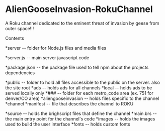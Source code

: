 # AlienGooseInvasion-RokuChannel
A Roku channel dedicated to the eminent threat of invasion by geese from outer space!!!

Contents

*server -- folder for Node.js files and media files 

  *server.js -- main server javascript code
  
  *package.json -- the package file used to tell npm about the projects dependencies
  
  *public -- folder to hold all files accessible to the public on the server.  also the site root
    *ads -- holds ads for all channels
    *local -- holds ads to be served locally only
      *### -- folder for each metro_code area (ex. 751 for denver/CO area)
    *aliengooseinvasion -- holds files specific to the channel
*channel
  *manifest -- file that describes the channel to ROKU
  
  *source -- holds the brighscript files that define the channel
    *main.brs -- the main entry point for the channel's code
  *images -- holds the images used to build the user interface
  *fonts -- holds custom fonts
  
  

